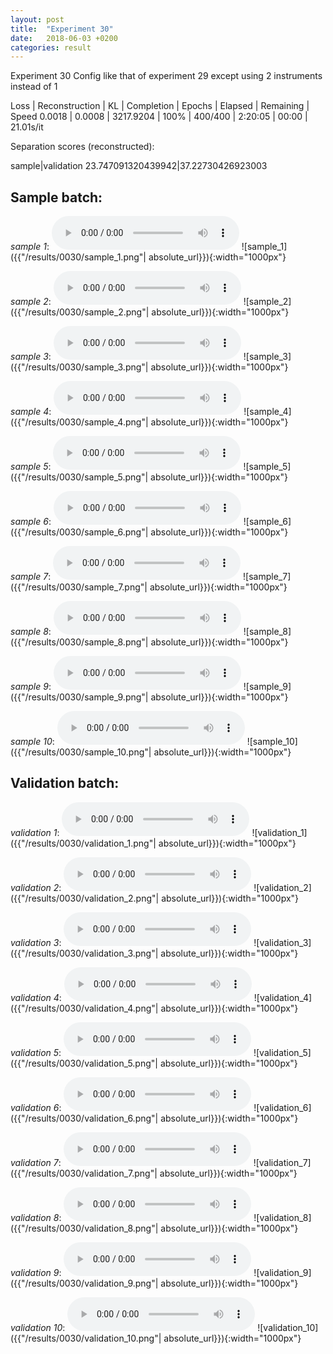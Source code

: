 ```yaml
---
layout: post
title:  "Experiment 30"
date:   2018-06-03 +0200
categories: result
---
```

Experiment 30
Config like that of experiment 29 except using 2 instruments instead of 1

Loss | Reconstruction | KL | Completion | Epochs | Elapsed | Remaining | Speed
0.0018 | 0.0008 | 3217.9204 | 100% | 400/400 | 2:20:05 | 00:00 | 21.01s/it

Separation scores (reconstructed):

sample|validation
23.747091320439942|37.22730426923003

## **Sample batch**:
_sample 1_:
<audio src="/ResultsOverview/results/0030/sample_1.wav" controls preload></audio>
![sample_1]({{"/results/0030/sample_1.png"| absolute_url}}){:width="1000px"}

_sample 2_:
<audio src="/ResultsOverview/results/0030/sample_2.wav" controls preload></audio>
![sample_2]({{"/results/0030/sample_2.png"| absolute_url}}){:width="1000px"}

_sample 3_:
<audio src="/ResultsOverview/results/0030/sample_3.wav" controls preload></audio>
![sample_3]({{"/results/0030/sample_3.png"| absolute_url}}){:width="1000px"}

_sample 4_:
<audio src="/ResultsOverview/results/0030/sample_4.wav" controls preload></audio>
![sample_4]({{"/results/0030/sample_4.png"| absolute_url}}){:width="1000px"}

_sample 5_:
<audio src="/ResultsOverview/results/0030/sample_5.wav" controls preload></audio>
![sample_5]({{"/results/0030/sample_5.png"| absolute_url}}){:width="1000px"}

_sample 6_:
<audio src="/ResultsOverview/results/0030/sample_6.wav" controls preload></audio>
![sample_6]({{"/results/0030/sample_6.png"| absolute_url}}){:width="1000px"}

_sample 7_:
<audio src="/ResultsOverview/results/0030/sample_7.wav" controls preload></audio>
![sample_7]({{"/results/0030/sample_7.png"| absolute_url}}){:width="1000px"}

_sample 8_:
<audio src="/ResultsOverview/results/0030/sample_8.wav" controls preload></audio>
![sample_8]({{"/results/0030/sample_8.png"| absolute_url}}){:width="1000px"}

_sample 9_:
<audio src="/ResultsOverview/results/0030/sample_9.wav" controls preload></audio>
![sample_9]({{"/results/0030/sample_9.png"| absolute_url}}){:width="1000px"}

_sample 10_:
<audio src="/ResultsOverview/results/0030/sample_10.wav" controls preload></audio>
![sample_10]({{"/results/0030/sample_10.png"| absolute_url}}){:width="1000px"}

## **Validation batch**:
_validation 1_:
<audio src="/ResultsOverview/results/0030/validation_1.wav" controls preload></audio>
![validation_1]({{"/results/0030/validation_1.png"| absolute_url}}){:width="1000px"}

_validation 2_:
<audio src="/ResultsOverview/results/0030/validation_2.wav" controls preload></audio>
![validation_2]({{"/results/0030/validation_2.png"| absolute_url}}){:width="1000px"}

_validation 3_:
<audio src="/ResultsOverview/results/0030/validation_3.wav" controls preload></audio>
![validation_3]({{"/results/0030/validation_3.png"| absolute_url}}){:width="1000px"}

_validation 4_:
<audio src="/ResultsOverview/results/0030/validation_4.wav" controls preload></audio>
![validation_4]({{"/results/0030/validation_4.png"| absolute_url}}){:width="1000px"}

_validation 5_:
<audio src="/ResultsOverview/results/0030/validation_5.wav" controls preload></audio>
![validation_5]({{"/results/0030/validation_5.png"| absolute_url}}){:width="1000px"}

_validation 6_:
<audio src="/ResultsOverview/results/0030/validation_6.wav" controls preload></audio>
![validation_6]({{"/results/0030/validation_6.png"| absolute_url}}){:width="1000px"}

_validation 7_:
<audio src="/ResultsOverview/results/0030/validation_7.wav" controls preload></audio>
![validation_7]({{"/results/0030/validation_7.png"| absolute_url}}){:width="1000px"}

_validation 8_:
<audio src="/ResultsOverview/results/0030/validation_8.wav" controls preload></audio>
![validation_8]({{"/results/0030/validation_8.png"| absolute_url}}){:width="1000px"}

_validation 9_:
<audio src="/ResultsOverview/results/0030/validation_9.wav" controls preload></audio>
![validation_9]({{"/results/0030/validation_9.png"| absolute_url}}){:width="1000px"}

_validation 10_:
<audio src="/ResultsOverview/results/0030/validation_10.wav" controls preload></audio>
![validation_10]({{"/results/0030/validation_10.png"| absolute_url}}){:width="1000px"}
